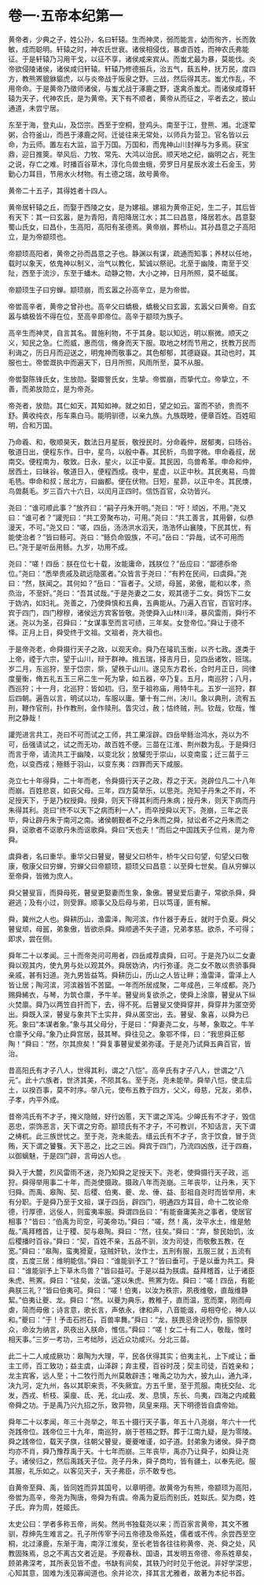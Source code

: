 # 卷一·五帝本纪第一

黄帝者，少典之子，姓公孙，名曰轩辕。生而神灵，弱而能言，幼而徇齐，长而敦敏，成而聪明。轩辕之时，神农氏世衰。诸侯相侵伐，暴虐百姓，而神农氏弗能征。于是轩辕乃习用干戈，以征不享，诸侯咸来宾从。而蚩尤最为暴，莫能伐。炎帝欲侵陵诸侯，诸侯咸归轩辕。轩辕乃修德振兵，治五气，蓺五种，抚万民，度四方，教熊罴貔貅貙虎，以与炎帝战于阪泉之野。三战，然后得其志。蚩尤作乱，不用帝命。于是黄帝乃徵师诸侯，与蚩尤战于涿鹿之野，遂禽杀蚩尤。而诸侯咸尊轩辕为天子，代神农氏，是为黄帝。天下有不顺者，黄帝从而征之，平者去之，披山通道，未尝宁居。

东至于海，登丸山，及岱宗。西至于空桐，登鸡头。南至于江，登熊、湘。北逐荤粥，合符釜山，而邑于涿鹿之阿。迁徙往来无常处，以师兵为营卫。官名皆以云命，为云师。置左右大监，监于万国。万国和，而鬼神山川封禅与为多焉。获宝鼎，迎日推筴。举风后、力牧、常先、大鸿以治民。顺天地之纪，幽明之占，死生之说，存亡之难。时播百谷草木，淳化鸟兽虫蛾，旁罗日月星辰水波土石金玉，劳勤心力耳目，节用水火材物。有土德之瑞，故号黄帝。

黄帝二十五子，其得姓者十四人。

黄帝居轩辕之丘，而娶于西陵之女，是为嫘祖。嫘祖为黄帝正妃，生二子，其后皆有天下：其一曰玄嚣，是为青阳，青阳降居江水；其二曰昌意，降居若水。昌意娶蜀山氏女，曰昌仆，生高阳，高阳有圣德焉。黄帝崩，葬桥山。其孙昌意之子高阳立，是为帝颛顼也。

帝颛顼高阳者，黄帝之孙而昌意之子也。静渊以有谋，疏通而知事；养材以任地，载时以象天，依鬼神以制义，治气以教化，絜诚以祭祀。北至于幽陵，南至于交阯，西至于流沙，东至于蟠木。动静之物，大小之神，日月所照，莫不砥属。

帝颛顼生子曰穷蝉。颛顼崩，而玄嚣之孙高辛立，是为帝喾。

帝喾高辛者，黄帝之曾孙也。高辛父曰蟜极，蟜极父曰玄嚣，玄嚣父曰黄帝。自玄嚣与蟜极皆不得在位，至高辛即帝位。高辛于颛顼为族子。

高辛生而神灵，自言其名。普施利物，不于其身。聪以知远，明以察微。顺天之义，知民之急。仁而威，惠而信，脩身而天下服。取地之材而节用之，抚教万民而利诲之，历日月而迎送之，明鬼神而敬事之。其色郁郁，其德嶷嶷。其动也时，其服也士。帝喾溉执中而遍天下，日月所照，风雨所至，莫不从服。

帝喾娶陈锋氏女，生放勋。娶娵訾氏女，生挚。帝喾崩，而挚代立。帝挚立，不善，而弟放勋立，是为帝尧。

帝尧者，放勋。其仁如天，其知如神。就之如日，望之如云。富而不骄，贵而不舒。黄收纯衣，彤车乘白马。能明驯德，以亲九族。九族既睦，便章百姓。百姓昭明，合和万国。

乃命羲、和，敬顺昊天，数法日月星辰，敬授民时。分命羲仲，居郁夷，曰旸谷。敬道日出，便程东作。日中，星鸟，以殷中春。其民析，鸟兽字微。申命羲叔，居南交。便程南为，敬致。日永，星火，以正中夏。其民因，鸟兽希革。申命和仲，居西土，曰昧谷。敬道日入，便程西成。夜中，星虚，以正中秋。其民夷易，鸟兽毛毨。申命和叔；居北方，曰幽都。便在伏物。日短，星昴，以正中冬。其民燠，鸟兽氄毛。岁三百六十六日，以闰月正四时。信饬百官，众功皆兴。

尧曰：“谁可顺此事？”放齐曰：“嗣子丹朱开明。”尧曰：“吁！顽凶，不用。”尧又曰：“谁可者？”讙兜曰：“共工旁聚布功，可用。”尧曰：“共工善言，其用僻，似恭漫天，不可。”尧又曰：“嗟，四岳，汤汤洪水滔天，浩浩怀山襄陵，下民其忧，有能使治者？”皆曰鲧可。尧曰：“鲧负命毁族，不可。”岳曰：“异哉，试不可用而已。”尧于是听岳用鲧。九岁，功用不成。

尧曰：“嗟！四岳：朕在位七十载，汝能庸命，践朕位？”岳应曰：“鄙德忝帝位。”尧曰：“悉举贵戚及疏远隐匿者。”众皆言于尧曰：“有矜在民间，曰虞舜。”尧曰：“然，朕闻之。其何如？”岳曰：“盲者子。父顽，母嚚，弟傲，能和以孝，烝烝治，不至奸。”尧曰：“吾其试哉。”于是尧妻之二女，观其德于二女。舜饬下二女于妫汭，如妇礼。尧善之，乃使舜慎和五典，五典能从。乃遍入百官，百官时序。宾于四门，四门穆穆，诸侯远方宾客皆敬。尧使舜入山林川泽，暴风雷雨，舜行不迷。尧以为圣，召舜曰：“女谋事至而言可绩，三年矣。女登帝位。”舜让于德不怿。正月上日，舜受终于文祖。文祖者，尧大祖也。

于是帝尧老，命舜摄行天子之政，以观天命。舜乃在璿玑玉衡，以齐七政。遂类于上帝，禋于六宗，望于山川，辩于群神。揖五瑞，择吉月日，见四岳诸牧，班瑞。岁二月，东巡狩，至于岱宗，祡，望秩于山川。遂见东方君长，合时月正日，同律度量衡，脩五礼五玉三帛二生一死为挚，如五器，卒乃复。五月，南巡狩；八月，西巡狩；十一月，北巡狩：皆如初。归，至于祖祢庙，用特牛礼。五岁一巡狩，群后四朝。遍告以言，明试以功，车服以庸。肇十有二州，决川。象以典刑，流宥五刑，鞭作官刑，扑作教刑，金作赎刑。眚灾过，赦；怙终贼，刑。钦哉，钦哉，惟刑之静哉！

讙兜进言共工，尧曰不可而试之工师，共工果淫辟。四岳举鲧治鸿水，尧以为不可，岳强请试之，试之而无功，故百姓不便。三苗在江淮、荆州数为乱。于是舜归而言于帝，请流共工于幽陵，以变北狄；放驩兜于崇山，以变南蛮；迁三苗于三危，以变西戎；殛鲧于羽山，以变东夷：四罪而天下咸服。

尧立七十年得舜，二十年而老，令舜摄行天子之政，荐之于天。尧辟位凡二十八年而崩。百姓悲哀，如丧父母。三年，四方莫举乐，以思尧。尧知子丹朱之不肖，不足授天下，于是乃权授舜。授舜，则天下得其利而丹朱病；授丹朱，则天下病而丹朱得其利。尧曰“终不以天下之病而利一人”，而卒授舜以天下。尧崩，三年之丧毕，舜让辟丹朱于南河之南。诸侯朝觐者不之丹朱而之舜，狱讼者不之丹朱而之舜，讴歌者不讴歌丹朱而讴歌舜。舜曰“天也夫！”而后之中国践天子位焉，是为帝舜。

虞舜者，名曰重华。重华父曰瞽叟，瞽叟父曰桥牛，桥牛父曰句望，句望父曰敬康，敬康父曰穷蝉，穷蝉父曰帝颛顼，颛顼父曰昌意：以至舜七世矣。自从穷蝉以至帝舜，皆微为庶人。

舜父瞽叟盲，而舜母死，瞽叟更娶妻而生象，象傲。瞽叟爱后妻子，常欲杀舜，舜避逃；及有小过，则受罪。顺事父及后母与弟，日以笃谨，匪有解。

舜，冀州之人也。舜耕历山，渔雷泽，陶河滨，作什器于寿丘，就时于负夏。舜父瞽叟顽，母嚚，弟象傲，皆欲杀舜。舜顺適不失子道，兄弟孝慈。欲杀，不可得；即求，尝在侧。

舜年二十以孝闻。三十而帝尧问可用者，四岳咸荐虞舜，曰可。于是尧乃以二女妻舜以观其内，使九男与处以观其外。舜居妫汭，内行弥谨。尧二女不敢以贵骄事舜亲戚，甚有妇道。尧九男皆益笃。舜耕历山，历山之人皆让畔；渔雷泽，雷泽上人皆让居；陶河滨，河滨器皆不苦窳。一年而所居成聚，二年成邑，三年成都。尧乃赐舜絺衣，与琴，为筑仓廪，予牛羊。瞽叟尚复欲杀之，使舜上涂廪，瞽叟从下纵火焚廪。舜乃以两笠自扞而下，去，得不死。后瞽叟又使舜穿井，舜穿井为匿空旁出。舜既入深，瞽叟与象共下土实井，舜从匿空出，去。瞽叟、象喜，以舜为已死。象曰“本谋者象。”象与其父母分，于是曰：“舜妻尧二女，与琴，象取之。牛羊仓廪予父母。”象乃止舜宫居，鼓其琴。舜往见之。象鄂不怿，曰：“我思舜正郁陶！”舜曰：“然，尔其庶矣！”舜复事瞽叟爱弟弥谨。于是尧乃试舜五典百官，皆治。

昔高阳氏有才子八人，世得其利，谓之“八恺”。高辛氏有才子八人，世谓之“八元”。此十六族者，世济其美，不陨其名。至于尧，尧未能举。舜举八恺，使主后土，以揆百事，莫不时序。举八元，使布五教于四方，父义，母慈，兄友，弟恭，子孝，内平外成。

昔帝鸿氏有不才子，掩义隐贼，好行凶慝，天下谓之浑沌。少皞氏有不才子，毁信恶忠，崇饰恶言，天下谓之穷奇。颛顼氏有不才子，不可教训，不知话言，天下谓之梼杌。此三族世忧之。至于尧，尧未能去。缙云氏有不才子，贪于饮食，冒于货贿，天下谓之饕餮。天下恶之，比之三凶。舜宾于四门，乃流四凶族，迁于四裔，以御螭魅，于是四门辟，言毋凶人也。

舜入于大麓，烈风雷雨不迷，尧乃知舜之足授天下。尧老，使舜摄行天子政，巡狩。舜得举用事二十年，而尧使摄政。摄政八年而尧崩。三年丧毕，让丹朱，天下归舜。而禹、皋陶、契、后稷、伯夷、夔、龙、倕、益、彭祖自尧时而皆举用，未有分职。于是舜乃至于文祖，谋于四岳，辟四门，明通四方耳目，命十二牧论帝德，行厚德，远佞人，则蛮夷率服。舜谓四岳曰：“有能奋庸美尧之事者，使居官相事？”皆曰：“伯禹为司空，可美帝功。”舜曰：“嗟，然！禹，汝平水土，维是勉哉。”禹拜稽首，让于稷、契与皋陶。舜曰：“然，往矣。”舜曰：“弃，黎民始饥，汝后稷播时百谷。”舜曰：“契，百姓不亲，五品不驯，汝为司徒，而敬敷五教，在宽。”舜曰：“皋陶，蛮夷猾夏，寇贼奸轨，汝作士，五刑有服，五服三就；五流有度，五度三居：维明能信。”舜曰：“谁能驯予工？”皆曰垂可。于是以垂为共工。舜曰：“谁能驯予上下草木鸟兽？”皆曰益可。于是以益为朕虞。益拜稽首，让于诸臣朱虎、熊罴。舜曰：“往矣，汝谐。”遂以朱虎、熊罴为佐。舜曰：“嗟！四岳，有能典朕三礼？”皆曰伯夷可。舜曰：“嗟！伯夷，以汝为秩宗，夙夜维敬，直哉维静絜。”伯夷让夔、龙。舜曰：“然。以夔为典乐，教稚子，直而温，宽而栗，刚而毋虐，简而毋傲；诗言意，歌长言，声依永，律和声，八音能谐，毋相夺伦，神人以和。”夔曰：“于！予击石拊石，百兽率舞。”舜曰：“龙，朕畏忌谗说殄伪，振惊朕众，命汝为纳言，夙夜出入朕命，惟信。”舜曰：“嗟！女二十有二人，敬哉，惟时相天事。”三岁一考功，三考绌陟，远近众功咸兴。分北三苗。

此二十二人咸成厥功：皋陶为大理，平，民各伏得其实；伯夷主礼，上下咸让；垂主工师，百工致功；益主虞，山泽辟；弃主稷，百谷时茂；契主司徒，百姓亲和；龙主宾客，远人至；十二牧行而九州莫敢辟违；唯禹之功为大，披九山，通九泽，决九河，定九州，各以其职来贡，不失厥宜。方五千里，至于荒服。南抚交阯、北发，西戎、析枝、渠廋、氐、羌，北山戎、发、息慎，东长、鸟夷，四海之内咸戴帝舜之功。于是禹乃兴九招之乐，致异物，凤皇来翔。天下明德皆自虞帝始。

舜年二十以孝闻，年三十尧举之，年五十摄行天子事，年五十八尧崩，年六十一代尧践帝位。践帝位三十九年，南巡狩，崩于苍梧之野。葬于江南九疑，是为零陵。舜之践帝位，载天子旗，往朝父瞽叟，夔夔唯谨，如子道。封弟象为诸侯。舜子商均亦不肖，舜乃豫荐禹于天。十七年而崩。三年丧毕，禹亦乃让舜子，如舜让尧子。诸侯归之，然后禹践天子位。尧子丹朱，舜子商均，皆有疆土，以奉先祀。服其服，礼乐如之。以客见天子，天子弗臣，示不敢专也。

自黄帝至舜、禹，皆同姓而异其国号，以章明德。故黄帝为有熊，帝颛顼为高阳，帝喾为高辛，帝尧为陶唐，帝舜为有虞。帝禹为夏后而别氏，姓姒氏。契为商，姓子氏。弃为周，姓姬氏。

太史公曰：学者多称五帝，尚矣。然尚书独载尧以来；而百家言黄帝，其文不雅驯，荐绅先生难言之。孔子所传宰予问五帝德及帝系姓，儒者或不传。余尝西至空桐，北过涿鹿，东渐于海，南浮江淮矣，至长老皆各往往称黄帝、尧、舜之处，风教固殊焉，总之不离古文者近是。予观春秋、国语，其发明五帝德、帝系姓章矣，顾弟弗深考，其所表见皆不虚。书缺有间矣，其轶乃时时见于他说。非好学深思，心知其意，固难为浅见寡闻道也。余并论次，择其言尤雅者，故著为本纪书首。
